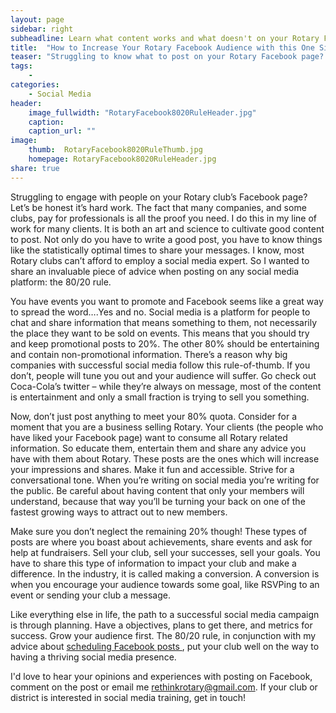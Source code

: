 ```yaml
---
layout: page
sidebar: right
subheadline: Learn what content works and what doesn't on your Rotary Facebook Page
title:  "How to Increase Your Rotary Facebook Audience with this One Simple Rule"
teaser: "Struggling to know what to post on your Rotary Facebook page? Follow this one simple rule to help guide your online content"
tags:
    - 
categories:
    - Social Media
header:
    image_fullwidth: "RotaryFacebook8020RuleHeader.jpg"
    caption: 
    caption_url: ""
image:
    thumb:  RotaryFacebook8020RuleThumb.jpg
    homepage: RotaryFacebook8020RuleHeader.jpg
share: true
---
```

Struggling to engage with people on your Rotary club’s Facebook page? Let’s be honest it’s hard work.  The fact that many companies, and some clubs, pay for professionals is all the proof you need.  I do this in my line of work for many clients. It is both an art and science to cultivate good content to post.  Not only do you have to write a good post, you have to know things like the statistically optimal times to share your messages. I know, most Rotary clubs can’t afford to employ a social media expert. So I wanted to share an invaluable piece of advice when posting on any social media platform: the 80/20 rule. 

You have events you want to promote and Facebook seems like a great way to spread the word….Yes and no. Social media is a platform for people to chat and share information that means something to them, not necessarily the place they want to be sold on events. This means that you should try and keep promotional posts to 20%. The other 80% should be entertaining and contain non-promotional information. There’s a reason why big companies with successful social media follow this rule-of-thumb. If you don’t, people will tune you out and your audience will suffer. Go check out Coca-Cola’s twitter – while they’re always on message, most of the content is entertainment and only a small fraction is trying to sell you something.

Now, don’t just post anything to meet your 80% quota. Consider for a moment that you are a business selling Rotary. Your clients (the people who have liked your Facebook page) want to consume all Rotary related information. So educate them, entertain them and share any advice you have with them about Rotary. These posts are the ones which will increase your impressions and shares. Make it fun and accessible. Strive for a conversational tone. When you’re writing on social media you’re writing for the public.  Be careful about having content that only your members will understand, because that way you’ll be turning your back on one of the fastest growing ways to attract out to new members.

Make sure you don’t neglect the remaining 20% though! These types of posts are where you boast about achievements, share events and ask for help at fundraisers. Sell your club, sell your successes, sell your goals. You have to share this type of information to impact your club and make a difference. In the industry, it is called making a conversion. A conversion is when you encourage your audience towards some goal, like RSVPing to an event or sending your club a message. 

Like everything else in life, the path to a successful social media campaign is through planning.  Have a objectives, plans to get there, and metrics for success. Grow your audience first. The 80/20 rule, in conjunction with my advice about <a href="http://rethinkrotary.com/FacebookScheduler/">scheduling Facebook  posts </a>, put your club well on the way to having a thriving social media presence.

I'd love to hear your opinions and experiences with posting on Facebook, comment on the post or email me rethinkrotary@gmail.com. If your club or district is interested in social media training, get in touch!

<!-- ## Other Post Formats
{: .t60 }
{% include list-posts.html tag='post format' %} -->
